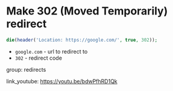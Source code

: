 # Make 302 (Moved Temporarily) redirect

```php
die(header('Location: https://google.com/', true, 302));
```

- `google.com` - url to redirect to
- `302` - redirect code

group: redirects


link_youtube: https://youtu.be/bdwPfhRD1Qk
